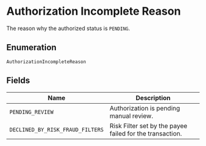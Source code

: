 
# Authorization Incomplete Reason

The reason why the authorized status is `PENDING`.

## Enumeration

`AuthorizationIncompleteReason`

## Fields

| Name | Description |
|  --- | --- |
| `PENDING_REVIEW` | Authorization is pending manual review. |
| `DECLINED_BY_RISK_FRAUD_FILTERS` | Risk Filter set by the payee failed for the transaction. |

